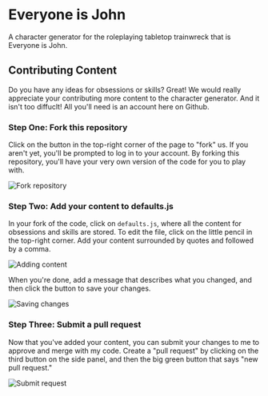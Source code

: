 # Everyone is John #

A character generator for the roleplaying tabletop trainwreck that is Everyone is John.

## Contributing Content ##

Do you have any ideas for obsessions or skills? Great! We would really appreciate your contributing more content to the character generator. And it isn't too diffuclt! All you'll need is an account here on Github.

### Step One: Fork this repository ###

Click on the button in the top-right corner of the page to "fork" us. If you aren't yet, you'll be prompted to log in to your account. By forking this repository, you'll have your very own version of the code for you to play with.

![Fork repository](http://imgur.com/jjk64oi)

### Step Two: Add your content to defaults.js ###

In your fork of the code, click on ``defaults.js``, where all the content for obsessions and skills are stored. To edit the file, click on the little pencil in the top-right corner. Add your content surrounded by quotes and followed by a comma.

![Adding content](http://imgur.com/Xp73fW4)

When you're done, add a message that describes what you changed, and then click the button to save your changes.

![Saving changes](http://imgur.com/FjQsXCg)

### Step Three: Submit a pull request ###

Now that you've added your content, you can submit your changes to me to approve and merge with my code. Create a "pull request" by clicking on the third button on the side panel, and then the big green button that says "new pull request."

![Submit request](http://imgur.com/iisRIEP)
